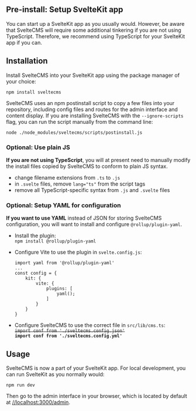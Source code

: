 ## Pre-install: Setup SvelteKit app

You can start up a SvelteKit app as you usually would. However, be aware that
SvelteCMS will require some additional tinkering if you are not using TypeScript.
Therefore, we recommend using TypeScript for your SvelteKit app if you can.

## Installation

Install SvelteCMS into your SvelteKit app using the package manager of your choice:

`npm install sveltecms`

SvelteCMS uses an npm postinstall script to copy a few files into your repository,
including config files and routes for the admin interface and content display.
If you are installing SvelteCMS with the `--ignore-scripts` flag, you can run
the script manually from the command line:

`node ./node_modules/sveltecms/scripts/postinstall.js`

### Optional: Use plain JS

**If you are not using TypeScript**, you will at present need to manually modify
the install files copied by SvelteCMS to conform to plain JS syntax.

* change filename extensions from `.ts` to `.js`
* in `.svelte` files, remove `lang="ts"` from the script tags
* remove all TypeScript-specific syntax from `.js` and `.svelte` files

### Optional: Setup YAML for configuration

**If you want to use YAML** instead of JSON for storing SvelteCMS configuration,
you will want to install and configure `@rollup/plugin-yaml`.

* Install the plugin: \
    `npm install @rollup/plugin-yaml`

* Configure Vite to use the plugin in `svelte.config.js`:
    ```
    import yaml from '@rollup/plugin-yaml'
    ...
    const config = {
        kit: {
            vite: {
                plugins: [
                    yaml();
                ]
            }
        }
    }
    ```

* Configure SvelteCMS to use the correct file in `src/lib/cms.ts`: \
    ~~`import conf from './sveltecms.config.json'`~~ \
    **`import conf from './sveltecms.config.yml'`**

## Usage

SvelteCMS is now a part of your SvelteKit app. For local development, you can
run SvelteKit as you normally would:

`npm run dev`

Then go to the admin interface in your browser, which is located by default at
[//localhost:3000/admin](//localhost:3000/admin).
